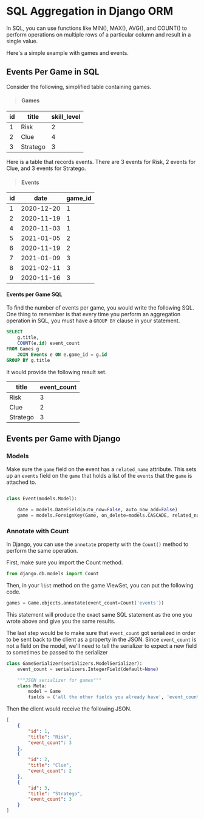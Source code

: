 # SQL Aggregation in Django ORM

In SQL, you can use functions like MIN(), MAX(), AVG(), and COUNT() to perform operations on multiple rows of a particular column and result in a single value.

Here's a simple example with games and events.

## Events Per Game in SQL

Consider the following, simplified table containing games.

> #### Games

| id | title | skill_level |
|--|--|--|
| 1 | Risk | 2 |
| 2 | Clue | 4 |
| 3 | Stratego | 3 |

Here is a table that records events. There are 3 events for Risk, 2 events for Clue, and 3 events for Stratego.

> #### Events

| id | date | game_id |
|--|--|--|
| 1 | 2020-12-20 | 1 |
| 2 | 2020-11-19 | 1 |
| 4 | 2020-11-03 | 1 |
| 5 | 2021-01-05 | 2 |
| 6 | 2020-11-19 | 2 |
| 7 | 2021-01-09 | 3 |
| 8 | 2021-02-11 | 3 |
| 9 | 2020-11-16 | 3 |

#### Events per Game SQL

To find the number of events per game, you would write the following SQL. One thing to remember is that every time you perform an aggregation operation in SQL, you must have a `GROUP BY` clause in your statement.

```sql
SELECT
    g.title,
    COUNT(e.id) event_count
FROM Games g
    JOIN Events e ON e.game_id = g.id
GROUP BY g.title
```

It would provide the following result set.

| title | event_count |
|--|--|
| Risk | 3 |
| Clue | 2 |
| Stratego | 3 |

## Events per Game with Django

### Models

Make sure the `game` field on the event has a `related_name` attribute. This sets up an `events` field on the `game` that holds a list of the `events` that the `game` is attached to. 

```py

class Event(models.Model):

    date = models.DateField(auto_now=False, auto_now_add=False)
    game = models.ForeignKey(Game, on_delete=models.CASCADE, related_name='events')
```


### Annotate with Count

In Django, you can use the `annotate` property with the `Count()` method to perform the same operation.

First, make sure you import the Count method.

```py
from django.db.models import Count
```

Then, in your `list` method on the game ViewSet, you can put the following code.

```py
games = Game.objects.annotate(event_count=Count('events'))
```

This statement will produce the exact same SQL statement as the one you wrote above and give you the same results.

The last step would be to make sure that `event_count` got serialized in order to be sent back to the client as a property in the JSON. Since `event_count` is not a field on the model, we'll need to tell the serializer to expect a new field to sometimes be passed to the serializer

```py
class GameSerializer(serializers.ModelSerializer):
    event_count = serializers.IntegerField(default=None)

    """JSON serializer for games"""
    class Meta:
        model = Game
        fields = ('all the other fields you already have', 'event_count')
```

Then the client would receive the following JSON.

```json
[
    {
        "id": 1,
        "title": "Risk",
        "event_count": 3
    },
    {
        "id": 2,
        "title": "Clue",
        "event_count": 2
    },
    {
        "id": 3,
        "title": "Stratego",
        "event_count": 3
    }
]
```
